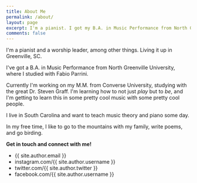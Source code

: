 ```yaml
---
title: About Me
permalink: /about/
layout: page
excerpt: I'm a pianist. I got my B.A. in Music Performance from North Greenville University, and I'm currently pursuing my M.M. in Performance at Converse University with Dr. Steven Graff.
comments: false
---
```


I'm a pianist and a worship leader, among other things. Living it up in Greenville, SC.

I've got a B.A. in Music Performance from North Greenville University, where I studied with Fabio Parrini.

Currently I'm working on my M.M. from Converse University, studying with the great Dr. Steven Graff. I'm learning how to not just *play* but to *be*, and I'm getting to learn this in some pretty cool music with some pretty cool people.

I live in South Carolina and want to teach music theory and piano some day.

In my free time, I like to go to the mountains with my family, write poems, and go birding.

**Get in touch and connect with me!**

- {{ site.author.email }}
- instagram.com/{{ site.author.username }}
- twitter.com/{{ site.author.twitter }}
- facebook.com/{{ site.author.username }}
